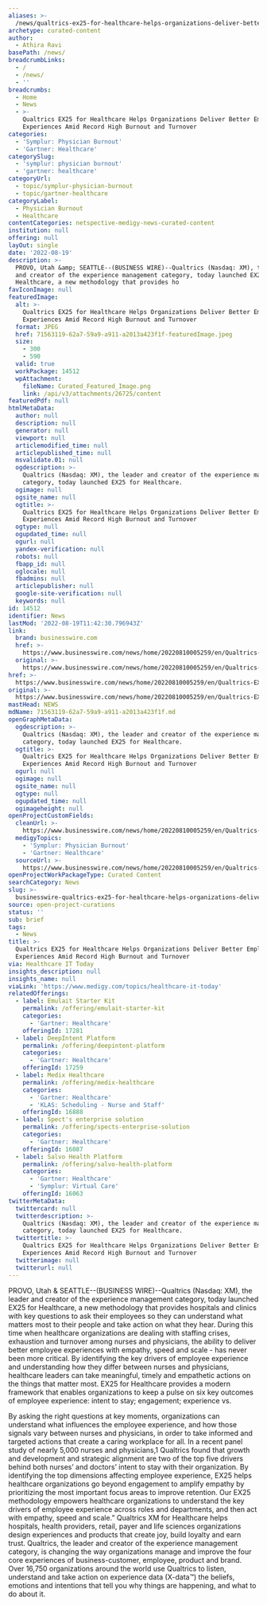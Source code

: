 ```yaml
---
aliases: >-
  /news/qualtrics-ex25-for-healthcare-helps-organizations-deliver-better-employee-experiences-amid-record-high-burnout-and-turnover
archetype: curated-content
author:
  - Athira Ravi
basePath: /news/
breadcrumbLinks:
  - /
  - /news/
  - ''
breadcrumbs:
  - Home
  - News
  - >-
    Qualtrics EX25 for Healthcare Helps Organizations Deliver Better Employee
    Experiences Amid Record High Burnout and Turnover
categories:
  - 'Symplur: Physician Burnout'
  - 'Gartner: Healthcare'
categorySlug:
  - 'symplur: physician burnout'
  - 'gartner: healthcare'
categoryUrl:
  - topic/symplur-physician-burnout
  - topic/gartner-healthcare
categoryLabel:
  - Physician Burnout
  - Healthcare
contentCategories: netspective-medigy-news-curated-content
institution: null
offering: null
layOut: single
date: '2022-08-19'
description: >-
  PROVO, Utah &amp; SEATTLE--(BUSINESS WIRE)--Qualtrics (Nasdaq: XM), the leader
  and creator of the experience management category, today launched EX25 for
  Healthcare, a new methodology that provides ho
favIconImage: null
featuredImage:
  alt: >-
    Qualtrics EX25 for Healthcare Helps Organizations Deliver Better Employee
    Experiences Amid Record High Burnout and Turnover
  format: JPEG
  href: 71563119-62a7-59a9-a911-a2013a423f1f-featuredImage.jpeg
  size:
    - 300
    - 590
  valid: true
  workPackage: 14512
  wpAttachment:
    fileName: Curated_Featured_Image.png
    link: /api/v3/attachments/26725/content
featuredPdf: null
htmlMetaData:
  author: null
  description: null
  generator: null
  viewport: null
  articlemodified_time: null
  articlepublished_time: null
  msvalidate.01: null
  ogdescription: >-
    Qualtrics (Nasdaq: XM), the leader and creator of the experience management
    category, today launched EX25 for Healthcare.
  ogimage: null
  ogsite_name: null
  ogtitle: >-
    Qualtrics EX25 for Healthcare Helps Organizations Deliver Better Employee
    Experiences Amid Record High Burnout and Turnover
  ogtype: null
  ogupdated_time: null
  ogurl: null
  yandex-verification: null
  robots: null
  fbapp_id: null
  oglocale: null
  fbadmins: null
  articlepublisher: null
  google-site-verification: null
  keywords: null
id: 14512
identifier: News
lastMod: '2022-08-19T11:42:30.796943Z'
link:
  brand: businesswire.com
  href: >-
    https://www.businesswire.com/news/home/20220810005259/en/Qualtrics-EX25-for-Healthcare-Helps-Organizations-Deliver-Better-Employee-Experiences-Amid-Record-High-Burnout-and-Turnover
  original: >-
    https://www.businesswire.com/news/home/20220810005259/en/Qualtrics-EX25-for-Healthcare-Helps-Organizations-Deliver-Better-Employee-Experiences-Amid-Record-High-Burnout-and-Turnover
href: >-
  https://www.businesswire.com/news/home/20220810005259/en/Qualtrics-EX25-for-Healthcare-Helps-Organizations-Deliver-Better-Employee-Experiences-Amid-Record-High-Burnout-and-Turnover
original: >-
  https://www.businesswire.com/news/home/20220810005259/en/Qualtrics-EX25-for-Healthcare-Helps-Organizations-Deliver-Better-Employee-Experiences-Amid-Record-High-Burnout-and-Turnover
mastHead: NEWS
mdName: 71563119-62a7-59a9-a911-a2013a423f1f.md
openGraphMetaData:
  ogdescription: >-
    Qualtrics (Nasdaq: XM), the leader and creator of the experience management
    category, today launched EX25 for Healthcare.
  ogtitle: >-
    Qualtrics EX25 for Healthcare Helps Organizations Deliver Better Employee
    Experiences Amid Record High Burnout and Turnover
  ogurl: null
  ogimage: null
  ogsite_name: null
  ogtype: null
  ogupdated_time: null
  ogimageheight: null
openProjectCustomFields:
  cleanUrl: >-
    https://www.businesswire.com/news/home/20220810005259/en/Qualtrics-EX25-for-Healthcare-Helps-Organizations-Deliver-Better-Employee-Experiences-Amid-Record-High-Burnout-and-Turnover
  medigyTopics:
    - 'Symplur: Physician Burnout'
    - 'Gartner: Healthcare'
  sourceUrl: >-
    https://www.businesswire.com/news/home/20220810005259/en/Qualtrics-EX25-for-Healthcare-Helps-Organizations-Deliver-Better-Employee-Experiences-Amid-Record-High-Burnout-and-Turnover
openProjectWorkPackageType: Curated Content
searchCategory: News
slug: >-
  businesswire-qualtrics-ex25-for-healthcare-helps-organizations-deliver-better-employee-experiences-amid-record-high-burnout-and-turnover
source: open-project-curations
status: ''
sub: brief
tags:
  - News
title: >-
  Qualtrics EX25 for Healthcare Helps Organizations Deliver Better Employee
  Experiences Amid Record High Burnout and Turnover
via: Healthcare IT Today
insights_description: null
insights_name: null
viaLink: 'https://www.medigy.com/topics/healthcare-it-today'
relatedOfferings:
  - label: Emulait Starter Kit
    permalink: /offering/emulait-starter-kit
    categories:
      - 'Gartner: Healthcare'
    offeringId: 17281
  - label: DeepIntent Platform
    permalink: /offering/deepintent-platform
    categories:
      - 'Gartner: Healthcare'
    offeringId: 17259
  - label: Medix Healthcare
    permalink: /offering/medix-healthcare
    categories:
      - 'Gartner: Healthcare'
      - 'KLAS: Scheduling - Nurse and Staff'
    offeringId: 16888
  - label: Spect's enterprise solution
    permalink: /offering/spects-enterprise-solution
    categories:
      - 'Gartner: Healthcare'
    offeringId: 16087
  - label: Salvo Health Platform
    permalink: /offering/salvo-health-platform
    categories:
      - 'Gartner: Healthcare'
      - 'Symplur: Virtual Care'
    offeringId: 16063
twitterMetaData:
  twittercard: null
  twitterdescription: >-
    Qualtrics (Nasdaq: XM), the leader and creator of the experience management
    category, today launched EX25 for Healthcare.
  twittertitle: >-
    Qualtrics EX25 for Healthcare Helps Organizations Deliver Better Employee
    Experiences Amid Record High Burnout and Turnover
  twitterimage: null
  twitterurl: null
---
```

<p>PROVO, Utah &amp; SEATTLE--(BUSINESS WIRE)--Qualtrics (Nasdaq: XM), the leader and creator of the experience management category, today launched EX25 for Healthcare, a new methodology that provides hospitals and clinics with key questions to ask their employees so they can understand what matters most to their people and take action on what they hear.
During this time when healthcare organizations are dealing with staffing crises, exhaustion and turnover among nurses and physicians, the ability to deliver better employee experiences with empathy, speed and scale - has never been more critical.
By identifying the key drivers of employee experience and understanding how they differ between nurses and physicians, healthcare leaders can take meaningful, timely and empathetic actions on the things that matter most.
EX25 for Healthcare provides a modern framework that enables organizations to keep a pulse on six key outcomes of employee experience: intent to stay; engagement; experience vs.
</p><p>By asking the right questions at key moments, organizations can understand what influences the employee experience, and how those signals vary between nurses and physicians, in order to take informed and targeted actions that create a caring workplace for all.
In a recent panel study of nearly 5,000 nurses and physicians,1 Qualtrics found that growth and development and strategic alignment are two of the top five drivers behind both nurses’ and doctors’ intent to stay with their organization.
By identifying the top dimensions affecting employee experience, EX25 helps healthcare organizations go beyond engagement to amplify empathy by prioritizing the most important focus areas to improve retention.
Our EX25 methodology empowers healthcare organizations to understand the key drivers of employee experience across roles and departments, and then act with empathy, speed and scale.”
Qualtrics XM for Healthcare helps hospitals, health providers, retail, payer and life sciences organizations design experiences and products that create joy, build loyalty and earn trust.
Qualtrics, the leader and creator of the experience management category, is changing the way organizations manage and improve the four core experiences of business-customer, employee, product and brand.
Over 16,750 organizations around the world use Qualtrics to listen, understand and take action on experience data (X-data™) the beliefs, emotions and intentions that tell you why things are happening, and what to do about it.</p>